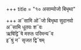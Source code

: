 +++
title = "१० असाम्योजो बिभृथा"

+++
अ᳓सामि ओ᳓जो बिभृथा सुदानवो  
अ᳓सामि धूतयः श᳓वः  
ऋषिद्वि᳓षे मरुतः परिमन्य᳓व  
इ᳓षुं न᳓ सृजत द्वि᳓षम्